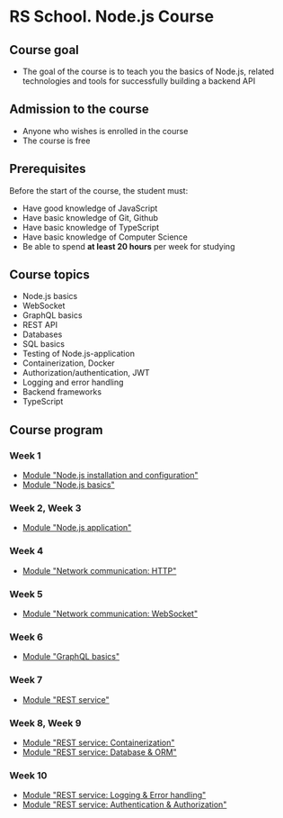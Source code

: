 # RS School. Node.js Course

## Course goal

- The goal of the course is to teach you the basics of Node.js, related technologies and tools for successfully building a backend API

## Admission to the course

- Anyone who wishes is enrolled in the course
- The course is free

## Prerequisites

Before the start of the course, the student must:

- Have good knowledge of JavaScript
- Have basic knowledge of Git, Github
- Have basic knowledge of TypeScript
- Have basic knowledge of Computer Science
- Be able to spend **at least 20 hours** per week for studying

## Course topics

- Node.js basics
- WebSocket
- GraphQL basics
- REST API
- Databases
- SQL basics
- Testing of Node.js-application
- Containerization, Docker
- Authorization/authentication, JWT
- Logging and error handling
- Backend frameworks
- TypeScript

## Course program

### Week 1

- [Module "Node.js installation and configuration"](https://github.com/rolling-scopes-school/tasks/blob/master/node/modules/nodejs-installation/README.md)
- [Module "Node.js basics"](https://github.com/rolling-scopes-school/tasks/blob/master/node/modules/nodejs-basics/README.md)

### Week 2, Week 3

- [Module "Node.js application"](https://github.com/rolling-scopes-school/tasks/blob/master/node/modules/nodejs-application/README.md)

### Week 4

- [Module "Network communication: HTTP"](https://github.com/rolling-scopes-school/tasks/blob/master/node/modules/crud-api/README.md)

### Week 5

- [Module "Network communication: WebSocket"](https://github.com/rolling-scopes-school/tasks/blob/master/node/modules/websocket/README.md)

### Week 6

- [Module "GraphQL basics"](https://github.com/rolling-scopes-school/tasks/blob/master/node/modules/graphql/README.md)

### Week 7

- [Module "REST service"](https://github.com/rolling-scopes-school/tasks/blob/master/node/modules/rest/rest/README.md)

### Week 8, Week 9

- [Module "REST service: Containerization"](https://github.com/rolling-scopes-school/tasks/blob/master/node/modules/rest/containerization/README.md)
- [Module "REST service: Database & ORM"](https://github.com/rolling-scopes-school/tasks/blob/master/node/modules/rest/database-orm/README.md)

### Week 10

- [Module "REST service: Logging & Error handling"](https://github.com/rolling-scopes-school/tasks/blob/master/node/modules/rest/logging-error-handling/README.md)
- [Module "REST service: Authentication & Authorization"](https://github.com/rolling-scopes-school/tasks/blob/master/node/modules/rest/authentication-jwt/README.md)
